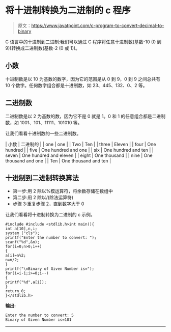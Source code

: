 # 将十进制转换为二进制的 c 程序

> 原文：<https://www.javatpoint.com/c-program-to-convert-decimal-to-binary>

C 语言中的十进制到二进制:我们可以通过 C 程序将任意十进制数(基数-10 (0 到 9))转换成二进制数(基数-2 (0 或 1))。

## 小数

十进制数是以 10 为基数的数字，因为它的范围是从 0 到 9，0 到 9 之间总共有 10 个数字。任何数字组合都是十进制数，如 23、445、132、0、2 等。

## 二进制数

二进制数是以 2 为基数的数，因为它不是 0 就是 1。0 和 1 的任意组合都是二进制数，如 1001、101、11111、101010 等。

让我们看看十进制数的一些二进制数。

| 小数 | 二进制的 |
| one | one |
| Two | Ten |
| three | Eleven |
| four | One hundred |
| five | One hundred and one |
| six | One hundred and ten |
| seven | One hundred and eleven |
| eight | One thousand |
| nine | One thousand and one |
| Ten | One thousand and ten |

## 十进制到二进制转换算法

*   第一步:用 2 除以%模运算符，将余数存储在数组中
*   第二步:用 2 除以/(除法运算符)
*   步骤 3:重复步骤 2，直到数字大于 0

让我们看看将十进制转换为二进制的 c 示例。

```
#include #include <stdlib.h>int main(){
int a[10],n,i;  
system ("cls");
printf("Enter the number to convert: ");  
scanf("%d",&n);  
for(i=0;n>0;i++)  
{  
a[i]=n%2;  
n=n/2;  
}  
printf("\nBinary of Given Number is=");  
for(i=i-1;i>=0;i--)  
{  
printf("%d",a[i]);  
}  
return 0;
}</stdlib.h> 
```

**输出:**

```
Enter the number to convert: 5
Binary of Given Number is=101 

```

* * *